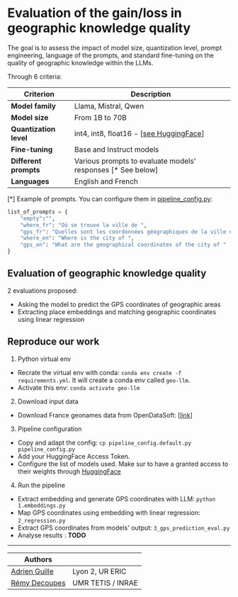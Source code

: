 # Evaluation of the gain/loss in geographic knowledge quality

The goal is to assess the impact of model size, quantization level, prompt engineering, language of the prompts, and standard fine-tuning on the quality of geographic knowledge within the LLMs.

Through 6 criteria:

| **Criterion**             | **Description**                                                  |
|---------------------------|------------------------------------------------------------------|
| **Model family**          | Llama, Mistral, Qwen                                             |
| **Model size**            | From 1B to 70B                                                   |
| **Quantization level**    | int4, int8, float16 - [[see HuggingFace](https://huggingface.co/docs/optimum/v1.17.1/concept_guides/quantization)]                                  |
| **Fine-tuning**           | Base and Instruct models                                         |
| **Different prompts**     | Various prompts to evaluate models' responses   [* See below]    |
| **Languages**             | English and French                                               |

[*] Example of prompts. You can configure them in [pipeline_config.py](https://github.com/AdrienGuille/geo-llm/blob/main/pipeline_config.default.py#L27):

```python
list_of_prompts = {
    "empty":"", 
    "where_fr": "Où se trouve la ville de ", 
    "gps_fr": "Quelles sont les coordonnées géographiques de la ville de ", 
    "where_en": "Where is the city of ", 
    "gps_en": "What are the geographical coordinates of the city of "
}
```

## Evaluation of geographic knowledge quality

2 evaluations proposed:

- Asking the model to predict the GPS coordinates of geographic areas
- Extracting place embeddings and matching geographic coordinates using linear regression

## Reproduce our work

1. Python virtual env

- Recrate the virtual env with conda: `conda env create -f requirements.yml`. It will create a conda env called `geo-llm`.
- Activate this env: `conda activate geo-llm`

2. Download input data

- Download France geonames data from OpenDataSoft: [[link](https://public.opendatasoft.com/explore/dataset/geonames-all-cities-with-a-population-1000/export/?flg=fr-fr&disjunctive.cou_name_en&sort=name&refine.cou_name_en=France)]

3. Pipeline configuration

- Copy and adapt the config: `cp pipeline_config.default.py pipeline_config.py`
- Add your HuggingFace Access Token.
- Configure the list of models used. Make sur to have a granted access to their weights through [HuggingFace](huggingface.co/)

4. Run the pipeline

- Extract embedding and generate GPS coordinates with LLM: `python 1.embeddings.py` 
- Map GPS coordinates using embedding with linear regression: `2_regression.py`
- Extract GPS coordinates from models' output: `3_gps_prediction_eval.py`
- Analyse results : **TODO**

---

| Authors                                            |                         |
|----------------------------------------------------|------------------------------------|
| [Adrien Guille](https://adrienguille.github.io/)   | Lyon 2, UR ERIC                    |
| [Rémy Decoupes](https://remy.decoupes.pages.mia.inra.fr/website/) | UMR TETIS / INRAE   |
